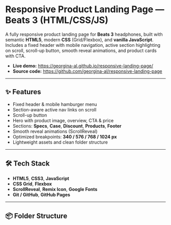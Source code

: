 # Responsive Product Landing Page — Beats 3 (HTML/CSS/JS)

A fully responsive product landing page for **Beats 3** headphones, built with semantic **HTML5**, modern **CSS** (Grid/Flexbox), and **vanilla JavaScript**.  
Includes a fixed header with mobile navigation, active section highlighting on scroll, scroll-up button, smooth reveal animations, and product cards with CTA.

- **Live demo:** https://georgina-al.github.io/responsive-landing-page/  
- **Source code:** https://github.com/georgina-al/responsive-landing-page

---

## ✨ Features
- Fixed header & mobile hamburger menu
- Section-aware active nav links on scroll
- Scroll-up button
- Hero with product image, overview, CTA & price
- Sections: **Specs**, **Case**, **Discount**, **Products**, **Footer**
- Smooth reveal animations (ScrollReveal)
- Optimized breakpoints: **340 / 576 / 768 / 1024 px**
- Lightweight assets and clean folder structure

---

## 🛠 Tech Stack
- **HTML5**, **CSS3**, **JavaScript**
- **CSS Grid**, **Flexbox**
- **ScrollReveal**, **Remix Icon**, **Google Fonts**
- **Git / GitHub**, **GitHub Pages**

---

## 📦 Folder Structure
